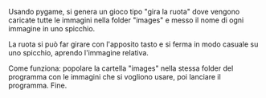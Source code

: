 Usando pygame, si genera un gioco tipo "gira la ruota" dove vengono caricate tutte le immagini nella folder "images" e messo il nome di ogni immagine in uno spicchio.

La ruota si può far girare con l'apposito tasto e si ferma in modo casuale su uno spicchio, aprendo l'immagine relativa.

Come funziona:
popolare la cartella "images" nella stessa folder del programma con le immagini che si vogliono usare, poi lanciare il programma.
Fine.